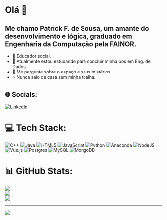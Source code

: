 # Olá 👋
## Me chamo Patrick F. de Sousa, um amante do desenvolvimento e lógica, graduado em Engenharia da Computação pela FAINOR.


- 🔭 Educador social.
- 🌱 Atualmente estou estudando para concluir minha pos em Eng. de Dados.
- 💬 Me pergunte sobre o espaço e seus mistérios.
- ⚡ Nunca saio de casa sem minha toalha.

## 🌐 Socials:
[![LinkedIn](https://img.shields.io/badge/LinkedIn-%230077B5.svg?logo=linkedin&logoColor=white)](https://linkedin.com/in/patrick-f-sousa/) 

# 💻 Tech Stack:
![C++](https://img.shields.io/badge/c++-%2300599C.svg?style=for-the-badge&logo=c%2B%2B&logoColor=white) ![Java](https://img.shields.io/badge/java-%23ED8B00.svg?style=for-the-badge&logo=openjdk&logoColor=white) ![HTML5](https://img.shields.io/badge/html5-%23E34F26.svg?style=for-the-badge&logo=html5&logoColor=white) ![JavaScript](https://img.shields.io/badge/javascript-%23323330.svg?style=for-the-badge&logo=javascript&logoColor=%23F7DF1E) ![Python](https://img.shields.io/badge/python-3670A0?style=for-the-badge&logo=python&logoColor=ffdd54) ![Anaconda](https://img.shields.io/badge/Anaconda-%2344A833.svg?style=for-the-badge&logo=anaconda&logoColor=white) ![NodeJS](https://img.shields.io/badge/node.js-6DA55F?style=for-the-badge&logo=node.js&logoColor=white) ![Vue.js](https://img.shields.io/badge/vue.js-%2335495e.svg?style=for-the-badge&logo=vuedotjs&logoColor=%234FC08D) ![Postgres](https://img.shields.io/badge/postgres-%23316192.svg?style=for-the-badge&logo=postgresql&logoColor=white) ![MySQL](https://img.shields.io/badge/mysql-%2300000f.svg?style=for-the-badge&logo=mysql&logoColor=white) ![MongoDB](https://img.shields.io/badge/MongoDB-%234ea94b.svg?style=for-the-badge&logo=mongodb&logoColor=white)
# 📊 GitHub Stats:
![](https://github-readme-stats.vercel.app/api?username=patrickfsousa&theme=default&hide_border=false&include_all_commits=false&count_private=false)<br/>
![](https://github-readme-streak-stats.herokuapp.com/?user=patrickfsousa&theme=default&hide_border=false)<br/>
![](https://github-readme-stats.vercel.app/api/top-langs/?username=patrickfsousa&theme=default&hide_border=false&include_all_commits=false&count_private=false&layout=compact)

---
[![](https://visitcount.itsvg.in/api?id=patrickfsousa&icon=0&color=0)](https://visitcount.itsvg.in)

<!-- Proudly created with GPRM ( https://gprm.itsvg.in ) -->

